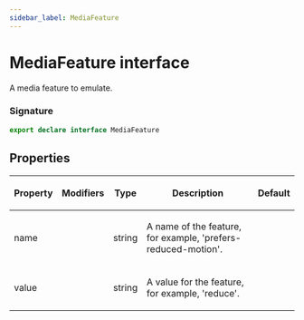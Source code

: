 ```yaml
---
sidebar_label: MediaFeature
---
```


# MediaFeature interface

A media feature to emulate.

### Signature

```typescript
export declare interface MediaFeature
```

## Properties

<table><thead><tr><th>

Property

</th><th>

Modifiers

</th><th>

Type

</th><th>

Description

</th><th>

Default

</th></tr></thead>
<tbody><tr><td>

<span id="name">name</span>

</td><td>

</td><td>

string

</td><td>

A name of the feature, for example, 'prefers-reduced-motion'.

</td><td>

</td></tr>
<tr><td>

<span id="value">value</span>

</td><td>

</td><td>

string

</td><td>

A value for the feature, for example, 'reduce'.

</td><td>

</td></tr>
</tbody></table>
